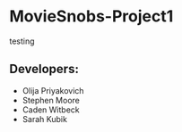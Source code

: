 # MovieSnobs-Project1
testing 


## Developers:
- Olija Priyakovich
- Stephen Moore
- Caden Witbeck
- Sarah Kubik